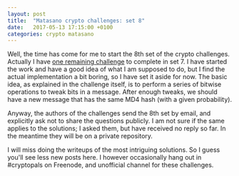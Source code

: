 ```yaml
---
layout: post
title:  "Matasano crypto challenges: set 8"
date:   2017-05-13 17:15:00 +0100
categories: crypto matasano
---
```


Well, the time has come for me to start the 8th set of the crypto challenges.
Actually I have [one remaining
challenge](http://cryptopals.com/sets/7/challenges/55) to complete in set 7. I
have started the work and have a good idea of what I am supposed to do, but I
find the actual implementation a bit boring, so I have set it aside for now. The basic
idea, as explained in the challenge itself, is to perform a series of bitwise
operations to tweak bits in a message. After enough tweaks, we should have a new
message that has the same MD4 hash (with a given probability).

Anyway, the authors of the challenges send the 8th set by email, and explicitly
ask not to share the questions publicly. I am not sure if the same applies to
the solutions; I asked them, but have received no reply so far. In the meantime
they will be on a private repository.

I will miss doing the writeups of the most intriguing solutions. So I guess
you'll see less new posts here. I however occasionally hang out in #cryptopals on
Freenode, and unofficial channel for these challenges.
